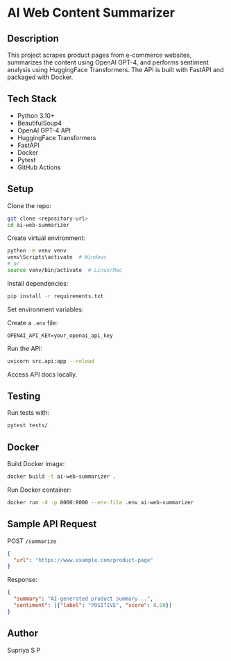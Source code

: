 # AI Web Content Summarizer

## Description

This project scrapes product pages from e-commerce websites, summarizes the content using OpenAI GPT-4, and performs sentiment analysis using HuggingFace Transformers. The API is built with FastAPI and packaged with Docker.

## Tech Stack

- Python 3.10+
- BeautifulSoup4
- OpenAI GPT-4 API
- HuggingFace Transformers
- FastAPI
- Docker
- Pytest
- GitHub Actions



## Setup

Clone the repo:

```bash
git clone <repository-url>
cd ai-web-summarizer
```

Create virtual environment:

```bash
python -m venv venv
venv\Scripts\activate  # Windows
# or
source venv/bin/activate  # Linux/Mac
```

Install dependencies:

```bash
pip install -r requirements.txt
```

Set environment variables:

Create a `.env` file:

```
OPENAI_API_KEY=your_openai_api_key
```

Run the API:

```bash
uvicorn src.api:app --reload
```

Access API docs locally.

## Testing

Run tests with:

```bash
pytest tests/
```

## Docker

Build Docker image:

```bash
docker build -t ai-web-summarizer .
```

Run Docker container:

```bash
docker run -d -p 8000:8000 --env-file .env ai-web-summarizer
```

## Sample API Request

POST `/summarize`

```json
{
  "url": "https://www.example.com/product-page"
}
```

Response:

```json
{
  "summary": "AI-generated product summary...",
  "sentiment": [{"label": "POSITIVE", "score": 0.98}]
}
```

## Author

Supriya S P
